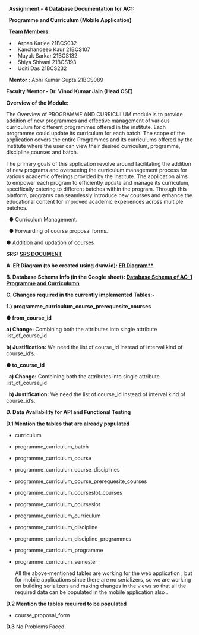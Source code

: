 ﻿` `**Assignment - 4  Database Documentation for AC1:** 

` `**Programme and Curriculum  (Mobile Application)**

` `**Team Members:**

- ` `Arpan Karjee 21BCS032
- ` `Kanchandeep Kaur 21BCS107
- ` `Mayuk Sarkar 21BCS132
- ` `Shiya Shivani 21BCS193
- ` `Uditi Das 21BCS232

` `**Mentor :** Abhi Kumar Gupta 21BCS089

**Faculty Mentor - Dr. Vinod Kumar Jain (Head CSE)**




**Overview of the Module:** 

The Overview of PROGRAMME AND CURRICULUM module is to provide addition of new programmes and effective management of various curriculum for different programmes offered in the institute. Each programme could update its curriculum for each batch. The scope of the application covers the entire Programmes and its curriculums offered by the Institute where the user can view their desired curriculum, programme, discipline,courses and batch.

The primary goals of this application revolve around facilitating the addition of new programs and overseeing the curriculum management process for various academic offerings provided by the Institute. The application aims to empower each program to efficiently update and manage its curriculum, specifically catering to different batches within the program. Through this platform, programs can seamlessly introduce new courses and enhance the educational content for improved academic experiences across multiple batches. 

` `● Curriculum Management.

` `● Forwarding of course proposal forms.

● Addition and updation of courses

**SRS:** [**SRS DOCUMENT**](https://docs.google.com/document/d/1uqycWBcVJW0fLlSBgWd_xWl7C0EdnNQY/edit?usp=sharing&ouid=114355705916451598178&rtpof=true&sd=true)


**A. ER Diagram (to be created using draw.io):  [ER Diagram**](https://app.diagrams.net/#G1F8YbIE91DcVfRC5bEs_1bstLXulcfqXQ)**


**B. Database Schema Info (in the Google sheet): [Database Schema of AC-1 Programme and Curriculumn](https://docs.google.com/spreadsheets/d/1YEpbQHbRwxqxqRFjluLj18uyDRRwGiGD/edit#gid=1785439798)** 



**C. Changes required in the currently implemented Tables:-**

**1.)  programme\_curriculum\_course\_prerequesite\_courses**

**●      from\_course\_id**

**a)  Change:** Combining both the attributes into single attribute list\_of\_course\_id

**b)  Justification:**  We need the list of course\_id instead of interval kind of course\_id’s.

**●      to\_course\_id**

` `**a)  Change:** Combining both the attributes into single attribute list\_of\_course\_id

` `**b) Justification:** We need the list of course\_id instead of interval kind of course\_id’s.


**D. Data Availability for API and Functional Testing**

**D.1	Mention the tables that are already populated**

- curriculum
- programme\_curriculum\_batch
- programme\_curriculum\_course
- programme\_curriculum\_course\_disciplines
- programme\_curriculum\_course\_prerequesite\_courses
- programme\_curriculum\_courseslot\_courses
- programme\_curriculum\_courseslot
- programme\_curriculum\_curriculum
- programme\_curriculum\_discipline
- programme\_curriculum\_discipline\_programmes
- programme\_curriculum\_programme
- programme\_curriculum\_semester

  All the above-mentioned tables are working for the web application , but for mobile applications since there are no serializers, so we are working on building serializers and making changes in the views so that  all the required data can be populated in the mobile application also .

**D.2	Mention the tables required to be populated**

- course\_proposal\_form

**D.3**    No Problems Faced.
